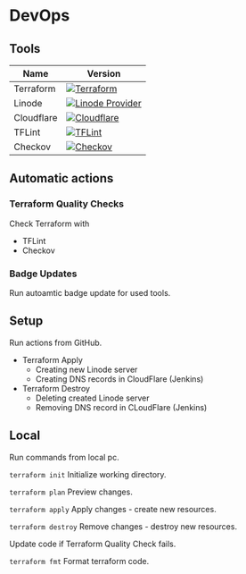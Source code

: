 # DevOps

## Tools
| Name       | Version                                                                                                                                                                     |
|------------|-----------------------------------------------------------------------------------------------------------------------------------------------------------------------------|
| Terraform  | [![Terraform](https://img.shields.io/badge/Terraform-1.12.2-623CE4?logo=terraform)](https://www.terraform.io/)                                                              |
| Linode     | [![Linode Provider](https://img.shields.io/badge/Linode%20Provider-3.5.0-00ADEF?logo=akamai&logoColor=white)](https://registry.terraform.io/providers/linode/linode/latest) |
| Cloudflare | [![Cloudflare](https://img.shields.io/badge/Cloudflare%20Provider-5.11.0-F38020?logo=cloudflare)](https://registry.terraform.io/providers/cloudflare/cloudflare/latest)     |
| TFLint     | [![TFLint](https://img.shields.io/badge/TFLint-0.0.0-4F5D95?logo=terraform&logoColor=white)](https://github.com/terraform-linters/tflint)                                  |
| Checkov    | [![Checkov](https://img.shields.io/badge/Checkov-3.2.488-0C0C0C?logo=bridgecrew&logoColor=white)](https://www.checkov.io/)                                                  |

## Automatic actions
### Terraform Quality Checks
Check Terraform with
- TFLint
- Checkov

### Badge Updates
Run autoamtic badge update for used tools.

## Setup
Run actions from GitHub.
- Terraform Apply
  - Creating new Linode server
  - Creating DNS records in CloudFlare (Jenkins)
- Terraform Destroy
  - Deleting created Linode server
  - Removing DNS record in CLoudFlare (Jenkins)
 
## Local

Run commands from local pc.

`terraform init` Initialize working directory.

`terraform plan` Preview changes.

`terraform apply` Apply changes - create new resources.

`terraform destroy` Remove changes - destroy new resources.

Update code if Terraform Quality Check fails.

`terraform fmt` Format terraform code.
